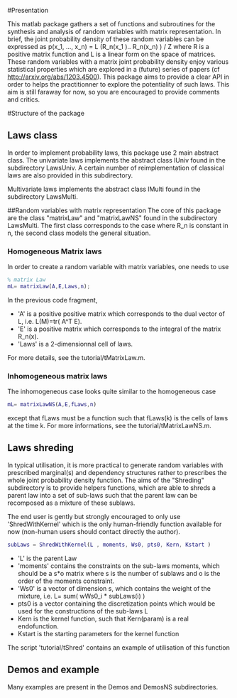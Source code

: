 #Presentation 

This matlab package gathers a set of functions and subroutines for the synthesis and analysis of random variables
with matrix representation. In brief, the joint probability density of these random variables
can be expressed as 
p(x_1, ..., x_n) = L (R_n(x_1 ).. R_n(x_n) ) / Z 
where R is a positive matrix function and L is a linear form on the space of matrices.
These random variables with a matrix joint probability density enjoy various statistical
properties which are explored in a (future) series of papers (cf http://arxiv.org/abs/1203.4500).
This package aims to provide a clear API in order to helps the practitionner to explore
the potentiality of such laws. This aim is still faraway for now, so you are encouraged to provide
comments and critics.

#Structure of the package
## Laws class
In order to implement probability laws, this package use 2 main abstract class.
The univariate laws implements the abstract class lUniv found in the subdirectory LawsUniv.
A certain number of reimplementation of classical laws are also provided in this subdirectory.

Multivariate laws implements the abstract class lMulti found in the subdirectory LawsMulti.

##Random variables with matrix representation
The core of this package are the class "matrixLaw" and "matrixLawNS" found in the subdirectory LawsMulti.
 The first class corresponds to the case where R_n is constant in n, the second class models the general situation.

### Homogeneous Matrix laws
In order to create a random variable with matrix variables, one needs to use
```matlab
% matrix Law
mL= matrixLaw(A,E,Laws,n);
```

In the previous code fragment, 
* 'A' is a positive positive matrix which corresponds to the dual vector of L, i.e. L(M)=tr( A^T E).
* 'E' is a positive matrix which corresponds to the integral of the matrix R_n(x). 
* 'Laws' is a 2-dimensionnal cell of laws.

For more details, see the tutorial/tMatrixLaw.m.

### Inhomogeneous matrix laws
The inhomogeneous case looks quite similar to the homogeneous case 
```matlab
mL= matrixLawNS(A,E,fLaws,n)
```
 except that fLaws must be a function such that fLaws(k) is the cells of laws at
the time k. For more informations, see the tutorial/tMatrixLawNS.m.

## Laws shreding
In typical utilisation, it is more practical to generate random variables with prescribed
marginal(s) and dependency structures rather to prescribes the whole joint probability density function.
The aims of the "Shreding" subdirectory is to provide helpers functions, which are able to shreds
a parent law into a set of sub-laws such that the parent law can be recomposed as a mixture of these sublaws.

The end user is gently but strongly encouraged to only use 'ShredWithKernel' which is the only human-friendly function available for now (non-human users should contact directly the author). 

```matlab
subLaws = ShredWithKernel(L , moments, Ws0, pts0, Kern, Kstart )
```

* 'L' is the parent Law
* 'moments' contains the constraints on the sub-laws moments, which should be a s*o matrix where s is the number of sublaws and o is the order of the moments constraint.
* 'Ws0' is a vector of dimension s, which contains the weight of the mixture, i.e. L= sum( wWs0_i * subLaws(i) )
* pts0 is a vector containing the discretization points which would be used for the constructions of the sub-laws L
* Kern is the kernel function, such that Kern(param) is a real endofunction.
* Kstart is the starting parameters for the kernel function

The script 'tutorial/tShred' contains an example of utilisation of this function 

## Demos and example

Many examples  are present in the Demos and DemosNS subdirectories.

